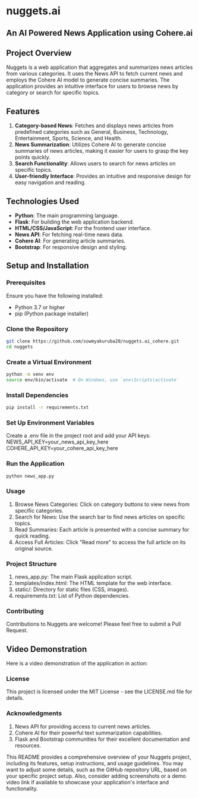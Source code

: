 # nuggets.ai
## An AI Powered News Application using Cohere.ai 

## Project Overview

Nuggets is a web application that aggregates and summarizes news articles from various categories. It uses the News API to fetch current news and employs the Cohere AI model to generate concise summaries. The application provides an intuitive interface for users to browse news by category or search for specific topics.

## Features

1. **Category-based News**: Fetches and displays news articles from predefined categories such as General, Business, Technology, Entertainment, Sports, Science, and Health.
2. **News Summarization**: Utilizes Cohere AI to generate concise summaries of news articles, making it easier for users to grasp the key points quickly.
3. **Search Functionality**: Allows users to search for news articles on specific topics.
4. **User-friendly Interface**: Provides an intuitive and responsive design for easy navigation and reading.

## Technologies Used

- **Python**: The main programming language.
- **Flask**: For building the web application backend.
- **HTML/CSS/JavaScript**: For the frontend user interface.
- **News API**: For fetching real-time news data.
- **Cohere AI**: For generating article summaries.
- **Bootstrap**: For responsive design and styling.

## Setup and Installation

### Prerequisites

Ensure you have the following installed:
- Python 3.7 or higher
- pip (Python package installer)

### Clone the Repository

```sh
git clone https://github.com/sowmyakuruba20/nuggets.ai_cohere.git
cd nuggets
```
### Create a Virtual Environment
```sh
python -m venv env
source env/bin/activate  # On Windows, use `env\Scripts\activate`
```
### Install Dependencies
```sh
pip install -r requirements.txt
```

### Set Up Environment Variables
Create a .env file in the project root and add your API keys:
NEWS_API_KEY=your_news_api_key_here
COHERE_API_KEY=your_cohere_api_key_here

### Run the Application
```sh
python news_app.py
```
### Usage
1. Browse News Categories: Click on category buttons to view news from specific categories.
2. Search for News: Use the search bar to find news articles on specific topics.
3. Read Summaries: Each article is presented with a concise summary for quick reading.
4. Access Full Articles: Click "Read more" to access the full article on its original source.

### Project Structure
1. news_app.py: The main Flask application script.
2. templates/index.html: The HTML template for the web interface.
3. static/: Directory for static files (CSS, images).
4. requirements.txt: List of Python dependencies.

### Contributing
Contributions to Nuggets are welcome! Please feel free to submit a Pull Request.

## Video Demonstration
Here is a video demonstration of the application in action: 

### License
This project is licensed under the MIT License - see the LICENSE.md file for details.

### Acknowledgments
1. News API for providing access to current news articles.
2. Cohere AI for their powerful text summarization capabilities.
3. Flask and Bootstrap communities for their excellent documentation and resources.


This README provides a comprehensive overview of your Nuggets project, including its features, setup instructions, and usage guidelines. You may want to adjust some details, such as the GitHub repository URL, based on your specific project setup. Also, consider adding screenshots or a demo video link if available to showcase your application's interface and functionality.
